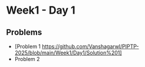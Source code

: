 # Week1 - Day 1

## Problems
- [Problem 1 https://github.com/Vanshagarwl/PIPTP-2025/blob/main/Week1/Day1/Solution%201]
- Problem 2
